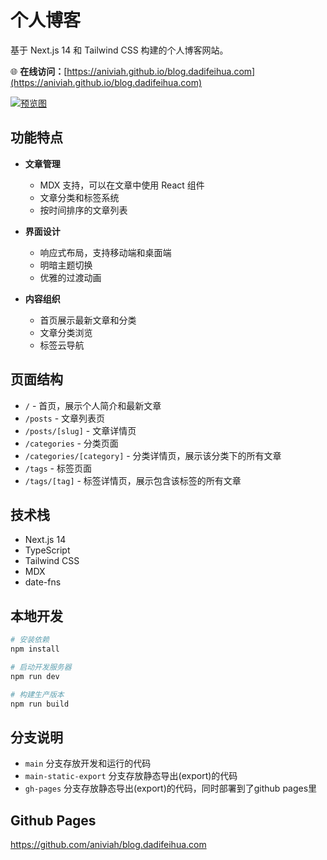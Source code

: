 # 个人博客

基于 Next.js 14 和 Tailwind CSS 构建的个人博客网站。

🌐 **在线访问：**[https://aniviah.github.io/blog.dadifeihua.com](https://aniviah.github.io/blog.dadifeihua.com)

[![预览图](https://repository-images.githubusercontent.com/739891048/c7d3a6c4-1c6d-4d3d-a9d5-7f2a1a4d7f4b)](https://aniviah.github.io/blog.dadifeihua.com)

## 功能特点

- **文章管理**

  - MDX 支持，可以在文章中使用 React 组件
  - 文章分类和标签系统
  - 按时间排序的文章列表

- **界面设计**

  - 响应式布局，支持移动端和桌面端
  - 明暗主题切换
  - 优雅的过渡动画

- **内容组织**
  - 首页展示最新文章和分类
  - 文章分类浏览
  - 标签云导航

## 页面结构

- `/` - 首页，展示个人简介和最新文章
- `/posts` - 文章列表页
- `/posts/[slug]` - 文章详情页
- `/categories` - 分类页面
- `/categories/[category]` - 分类详情页，展示该分类下的所有文章
- `/tags` - 标签页面
- `/tags/[tag]` - 标签详情页，展示包含该标签的所有文章

## 技术栈

- Next.js 14
- TypeScript
- Tailwind CSS
- MDX
- date-fns

## 本地开发

```bash
# 安装依赖
npm install

# 启动开发服务器
npm run dev

# 构建生产版本
npm run build
```

<!-- ## 部署 -->

<!-- 项目使用 Next.js，可以轻松部署到 Vercel 等平台。 -->

## 分支说明

- `main` 分支存放开发和运行的代码
- `main-static-export` 分支存放静态导出(export)的代码
- `gh-pages` 分支存放静态导出(export)的代码，同时部署到了github pages里

<!-- ## 部署到 Vercel

<https://vercel.com/dashboard> -->

## Github Pages

<https://github.com/aniviah/blog.dadifeihua.com>
